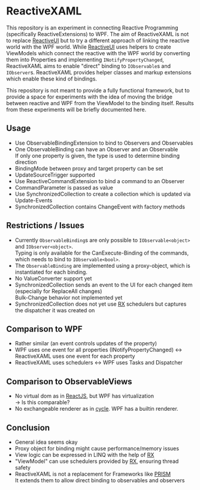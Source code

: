 ReactiveXAML
============

This repository is an experiment in connecting Reactive Programming (specifically ReactiveExtensions) to WPF.
The aim of ReactiveXAML is not to replace [ReactiveUI] but to try a different approach of linking the reactive world with the WPF world.
While [ReactiveUI] uses helpers to create ViewModels which connect the reactive with the WPF world by converting them into Properties and implementing `INotifyPropertyChanged`, ReactiveXAML aims to enable "direct" binding to `IObservable`s and `IObserver`s.
ReactiveXAML provides helper classes and markup extensions which enable these kind of bindings.

This repository is not meant to provide a fully functional framework, but to provide a space for experiments with the idea of moving the bridge between reactive and WPF from the ViewModel to the binding itself.
Results from these experiments will be briefly documented here.

Usage
-----

* Use ObservableBindingExtension to bind to Observers and Observables
* One ObservableBinding can have an Observer and an Observable  
  If only one property is given, the type is used to determine binding direction
* BindingMode between proxy and target property can be set
* UpdateSourceTrigger supported
* Use ReactiveCommandExtension to bind a command to an Observer
* CommandParameter is passed as value
* Use SynchronizedCollection to create a collection which is updated via Update-Events
* SynchronizedCollection contains ChangeEvent with factory methods


Restrictions / Issues
---------------------

* Currently `ObservableBinding`s are only possible to `IObservable<object>` and `IObserver<object>`.  
  Typing is only available for the CanExecute-Binding of the commands, which needs to bind to `IObservable<bool>`.
* The `ObservableBinding` are implemented using a proxy-object, which is instantiated for each binding.
* No ValueConverter support yet
* SynchronizedCollection sends an event to the UI for each changed item (especially for ReplaceAll changes)  
  Bulk-Change behavior not implemented yet
* SynchronizedCollection does not yet use [RX] schedulers but captures the dispatcher it was created on


Comparison to WPF
-----------------

* Rather similar (an event controls updates of the property)
* WPF uses one event for all properties (INotifyPropertyChanged) <-> ReactiveXAML uses one event for each property
* ReactiveXAML uses schedulers <-> WPF uses Tasks and Dispatcher

Comparison to ObservableViews
-----------------------------

* No virtual dom as in [ReactJS], but WPF has virtualization  
  -> Is this comparable?
* No exchangeable renderer as in [cycle]. WPF has a builtin renderer.


Conclusion
----------

* General idea seems okay
* Proxy object for binding might cause performance/memory issues
* View logic can be expressed in LINQ with the help of [RX]
* "ViewModel" can use schedulers provided by [RX], ensuring thread safety
* ReactiveXAML is not a replacement for Frameworks like [PRISM]  
  It extends them to allow direct binding to observables and observers


[ReactiveUI]: http://reactiveui.net/
[RX]: https://msdn.microsoft.com/en-us/data/gg577609
[cycle]: https://github.com/staltz/cycle
[ReactJS]: http://facebook.github.io/react/
[PRISM]: https://msdn.microsoft.com/en-us/library/ff648465.aspx